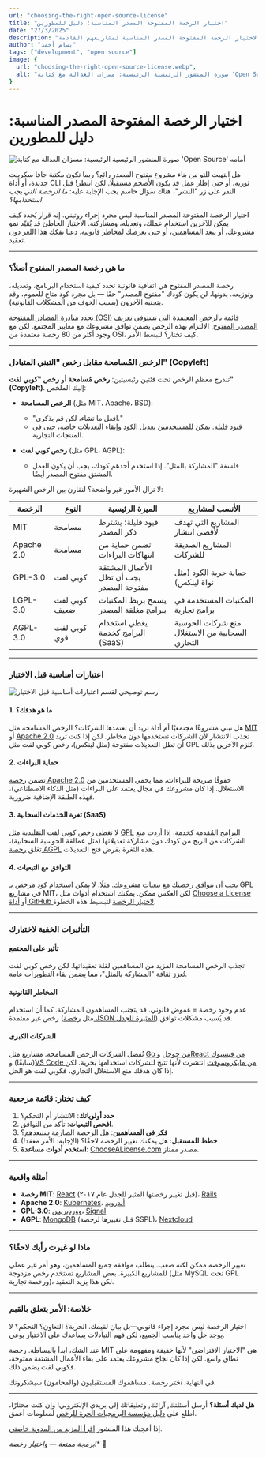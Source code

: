 ```yaml
---
url: "choosing-the-right-open-source-license"
title: "اختيار الرخصة المفتوحة المصدر المناسبة: دليل للمطورين"
date: "27/3/2025"
description: "دليل للمطورين لاختيار الرخصة المفتوحة المصدر المناسبة لمشاريعهم القادمة"
author: "بسام أحمد"
tags: ["development", "open source"]
image: {
  url: "choosing-the-right-open-source-license.webp",
  alt: "صورة المنشور الرئيسية الرئيسية: مسزان العدالة مع كتابة 'Open Source' أمامه"
}
---
```

# **اختيار الرخصة المفتوحة المصدر المناسبة: دليل للمطورين**  

![صورة المنشور الرئيسية الرئيسية: مسزان العدالة مع كتابة 'Open Source' أمامه](/choosing-the-right-open-source-license.webp)

هل انتهيت للتو من بناء مشروع مفتوح المصدر رائع؟ ربما تكون مكتبة جافا سكريبت جديدة، أو أداة CLI ثورية، أو حتى إطار عمل قد يكون الأضخم مستقبلًا. لكن انتظر! قبل النقر على زر "النشر"، هناك سؤال حاسم يجب الإجابة عليه: *ما الرخصة التي يجب استخدامها؟*  

اختيار الرخصة المفتوحة المصدر المناسبة ليس مجرد إجراء روتيني. إنه قرار يُحدد كيف يمكن للآخرين استخدام عملك، وتعديله، ومشاركته. الاختيار الخاطئ قد يُقيّد نمو مشروعك، أو يبعد المساهمين، أو حتى يعرضك لمخاطر قانونية. دعنا نفكك هذا اللغز دون تعقيد.  

---

### **ما هي رخصة المصدر المفتوح أصلاً؟**  

رخصة المصدر المفتوح هي اتفاقية قانونية تحدد كيفية استخدام البرنامج، وتعديله، وتوزيعه. بدونها، لن يكون كودك "مفتوح المصدر" حقًا — بل مجرد كود متاح للعموم، وقد يتجنبه الآخرون (بسبب الخوف من المشكلات القانونية).  

تحدد [مبادرة المصادر المفتوحة (OSI)](https://opensource.org/licenses) قائمة بالرخص المعتمدة التي تستوفي [تعريف المصدر المفتوح](https://opensource.org/osd). الالتزام بهذه الرخص يضمن توافق مشروعك مع معايير المجتمع. لكن مع وجود أكثر من 80 رخصة معتمدة من OSI، كيف تختار؟ لنبسط الأمر.  

---

### **الرخص المُسامحة مقابل رخص "التبني المتبادل" (Copyleft)**  

تندرج معظم الرخص تحت فئتين رئيسيتين: **رخص مُسامحة** أو **رخص "كوبي لفت" (Copyleft)**. إليك الملخص:  

- **الرخص المسامحة** (مثل MIT، Apache، BSD):  
  - "افعل ما تشاء، لكن قم بذكري."  
  - قيود قليلة. يمكن للمستخدمين تعديل الكود وإبقاء التعديلات خاصة، حتى في المنتجات التجارية.  

- **رخص كوبي لفت** (مثل GPL، AGPL):  
  - فلسفة "المشاركة بالمثل". إذا استخدم أحدهم كودك، يجب أن يكون العمل المشتق مفتوح المصدر أيضًا.  

لا تزال الأمور غير واضحة؟ لنقارن بين الرخص الشهيرة:  

| **الرخصة** | **النوع**         | **الميزة الرئيسية**                          | **الأنسب لمشاريع**                            |  
|------------|-------------------|----------------------------------------------|-----------------------------------------------|  
| MIT        | مسامحة           | قيود قليلة؛ يشترط ذكر المصدر                  | المشاريع التي تهدف لأقصى انتشار               |  
| Apache 2.0 | مسامحة           | تضمن حماية من انتهاكات البراءات               | المشاريع الصديقة للشركات                      |  
| GPL-3.0    | كوبي لفت         | الأعمال المشتقة يجب أن تظل مفتوحة المصدر      | حماية حرية الكود (مثل نواة لينكس)              |  
| LGPL-3.0   | كوبي لفت ضعيف    | يسمح بربط المكتبات ببرامج مغلقة المصدر        | المكتبات المستخدمة في برامج تجارية            |  
| AGPL-3.0   | كوبي لفت قوي     | يغطي استخدام البرامج كخدمة (SaaS)            | منع شركات الحوسبة السحابية من الاستغلال التجاري |  

---

### **اعتبارات أساسية قبل الاختيار**  

![رسم توضيحي لقسم اعتبارات أساسية قبل الاختيار](/key-considerations-before-you-commit-ar.svg)

#### 1. **ما هو هدفك؟**  
هل تبني مشروعًا مجتمعيًا أم أداة تريد أن تعتمدها الشركات؟ الرخص المسامحة مثل [MIT](http://opensource.org/license/mit) أو [Apache 2.0](https://www.apache.org/licenses/LICENSE-2.0) تجذب الانتشار لأن الشركات تستخدمها دون مخاطر. لكن إذا كنت تريد أن تظل التعديلات مفتوحة (مثل لينكس)، رخص كوبي لفت مثل GPL تُلزم الآخرين بذلك.  

#### 2. **حماية البراءات**  
تضمن [رخصة Apache 2.0](https://www.apache.org/licenses/LICENSE-2.0) حقوقًا صريحة للبراءات، مما يحمي المستخدمين من الاستغلال. إذا كان مشروعك في مجال يعتمد على البراءات (مثل الذكاء الاصطناعي)، فهذه الطبقة الإضافية ضرورية.  

#### 3. **ثغرة الخدمات السحابية (SaaS)**  
لا تغطي رخص كوبي لفت التقليدية مثل [GPL](https://www.gnu.org/licenses/gpl-3.0.en.html) البرامج المُقدمة كخدمة. إذا أردت منع الشركات من الربح من كودك دون مشاركة تعديلاتها (مثل عمالقة الحوسبة السحابية)، تغلق [رخصة AGPL](https://www.gnu.org/licenses/agpl-3.0) هذه الثغرة بفرض فتح التعديلات.  

#### 4. **التوافق مع التبعيات**  
يجب أن تتوافق رخصتك مع تبعيات مشروعك. مثلًا: لا يمكن استخدام كود مرخص بـ GPL في مشاريع MIT، لكن العكس ممكن. يمكنك استخدام أدوات مثل [Choose a License](https://choosealicense.com/) أو [أداة GitHub لاختيار الرخصة](https://docs.github.com/ar/repositories/managing-your-repositorys-settings-and-features/customizing-your-repository/licensing-a-repository) لتبسيط هذه الخطوة.  

---

### **التأثيرات الخفية لاختيارك**  

#### **تأثير على المجتمع**  
تجذب الرخص المسامحة المزيد من المساهمين لقلة تعقيداتها. لكن رخص كوبي لفت تُعزز ثقافة "المشاركة بالمثل"، مما يضمن بقاء التطويرات عامة.  

#### **المخاطر القانونية**  
عدم وجود رخصة = غموض قانوني. قد يتجنب المساهمون المشاركة. كما أن استخدام رخص غير معتمدة (مثل [رخصة JSON المثيرة للجدل](https://www.json.org/license.html)) قد يُسبب مشكلات توافق.  

#### **الشركات الكبرى**  
تُفضل الشركات الرخص المسامحة. مشاريع مثل [Go من جوجل](https://go.dev/) و[React من فيسبوك](https://github.com/facebook/react) (سابقًا) و[VS Code من مايكروسوفت](https://code.visualstudio.com/) انتشرت لأنها تتيح للشركات استخدامها بحرية. لكن إذا كان هدفك منع الاستغلال التجاري، فكوبي لفت هو الحل.  

---

### **كيف تختار: قائمة مرجعية**  

1. **حدد أولوياتك**: الانتشار أم التحكم؟  
2. **افحص التبعيات**: تأكد من التوافق.  
3. **فكر في المساهمين**: هل الرخصة الصارمة ستبعدهم؟  
4. **خطط للمستقبل**: هل يمكنك تغيير الرخصة لاحقًا؟ (الإجابة: الأمر معقد!)  
5. **استخدم أدوات مساعدة**: [ChooseALicense.com](https://choosealicense.com/) مصدر ممتاز.  

---

### **أمثلة واقعية**  

- **رخصة MIT**: [React](https://github.com/facebook/react) (قبل تغيير رخصتها المثير للجدل عام ٢٠١٧)، [Rails](https://github.com/rails/rails)  
- **Apache 2.0**: [Kubernetes](https://github.com/kubernetes/kubernetes)، [أندرويد](https://source.android.com/)  
- **GPL-3.0**: [ووردبريس](https://wordpress.org/about/gpl/)، [Signal](https://github.com/signalapp)  
- **AGPL**: [MongoDB](https://www.mongodb.com/community/licensing) (قبل تغييرها لرخصة SSPL)، [Nextcloud](https://nextcloud.com/)  

---

### **ماذا لو غيرت رأيك لاحقًا؟**  

تغيير الرخصة ممكن لكنه صعب. يتطلب موافقة جميع المساهمين، وهو أمر غير عملي للمشاريع الكبيرة. بعض المشاريع تستخدم رخص مزدوجة (مثل MySQL تحت GPL ورخصة تجارية)، لكن هذا يزيد التعقيد.  

---

### **خلاصة: الأمر يتعلق بالقيم**  

اختيار الرخصة ليس مجرد إجراء قانوني—بل بيان لقيمك. الحرية؟ التعاون؟ التحكم؟ لا يوجد حل واحد يناسب الجميع، لكن فهم التبادلات يساعدك على الاختيار بوعي.  

عند الشك، ابدأ بالبساطة. رخصة MIT هي "الاختيار الافتراضي" لأنها خفيفة ومفهومة على نطاق واسع. لكن إذا كان نجاح مشروعك يعتمد على بقاء الأعمال المشتقة مفتوحة، فكوبي لفت يضمن ذلك.  

في النهاية، *اختر رخصة*. مساهموك المستقبليون (والمحامون) سيشكرونك.  

---  

**هل لديك أسئلة؟** أرسل أسئلتك, آرائك, وتعليقاتك إلى بريدي الإلكتروني! وإن كنت محتارًا، اطلع على [دليل مؤسسة البرمجيات الحرة للرخص](https://www.gnu.org/licenses/license-recommendations.html) لمعلومات أعمق.  

إذا أعجبك هذا المنشور [اقرأ المزيد من المدونة خاصتي](ar/blog/).

*برمجة ممتعة — واختيار رخصة!** 🚀